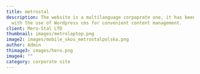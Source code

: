 ```yaml
---
title: metrostal
description: The website is a multilanguage corpoprate one, it has been built
  with the use of Wordpress cms for convenient content management.
client: Mero-Stal LTD
thumbnail: images/metrolaptop.png
image2: images/mobile_skos_metrostalpolska.png
author: Admin
thimage3: images/hero.png
image4: ""
category: corporate site
---
```

